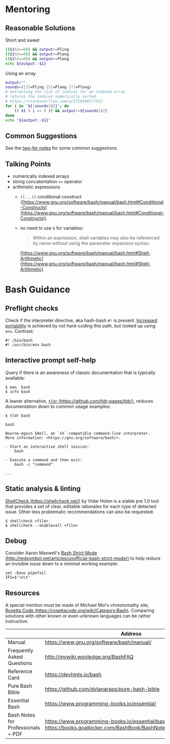 # Mentoring

## Reasonable Solutions

Short and sweet
```bash
(($1%3==0)) && output+=Pling
(($1%5==0)) && output+=Plang
(($1%7==0)) && output+=Plong
echo ${output:-$1}
```

Using an array
```bash
output=""
sounds=([3]=Pling [5]=Plang [7]=Plong)
# extracting the list of indices for an indexed array
# returns the indices numerically sorted.
# https://stackoverflow.com/q/57185987/7552
for i in "${!sounds[@]}"; do
    (( $1 % i == 0 )) && output+=${sounds[i]}
done
echo "${output:-$1}"
```

## Common Suggestions

See the [two-fer notes](https://raw.githubusercontent.com/exercism/website-copy/main/tracks/bash/exercises/two-fer/mentoring.md) for some common suggestions.

## Talking Points

* numerically indexed arrays
* string concatentation `+=` operator
* arithmetic expressions
    * `((...))` conditional construct
      ([https://www.gnu.org/software/bash/manual/bash.html#Conditional-Constructs](https://www.gnu.org/software/bash/manual/bash.html#Conditional-Constructs))
    * no need to use `$` for variables:

        > Within an expression, shell variables may also be referenced by name without using the parameter expansion syntax.

      [https://www.gnu.org/software/bash/manual/bash.html#Shell-Arithmetic](https://www.gnu.org/software/bash/manual/bash.html#Shell-Arithmetic)


# Bash Guidance


## Preflight checks

Check if the interpreter directive, aka hash-bash `#!` is present.
[Increased portability](http://mywiki.wooledge.org/BashGuide/CommandsAndArguments#Scripts) is achieved by not hard-coding this path, but looked up using `env`.
Contrast:

```
#! /bin/bash
#! /usr/bin/env bash
```


## Interactive prompt self-help

Query if there is an awareness of classic documentation that is typically available:

```
$ man  bash
$ info bash
```

A leaner alternative, [`tldr` (https://github.com/tldr-pages/tldr/)](https://github.com/tldr-pages/tldr/), reduces documentation down to common usage examples:

```
$ tldr bash

bash

Bourne-Again SHell, an `sh`-compatible command-line interpreter.
More information: <https://gnu.org/software/bash/>.

- Start an interactive shell session:
    bash

- Execute a command and then exit:
    bash -c "command"

...

```


## Static analysis & linting

[ShellCheck (https://shellcheck.net/)](https://shellcheck.net/) by Vidar Holen is a stable pre 1.0 tool that provides a set of clear, editable rationales for each type of detected issue. Other less problematic recommendations can also be requested:

```
$ shellcheck <file>
$ shellcheck --enable=all <file>
```


## Debug

Consider Aaron Maxwell's [Bash Strict Mode (http://redsymbol.net/articles/unofficial-bash-strict-mode/)](http://redsymbol.net/articles/unofficial-bash-strict-mode/) to help reduce an invisible issue down to a minimal working example:

```
set -Eeuo pipefail
IFS=$'\n\t'
```


## Resources

A special mention must be made of Michael Mol's chrestomathy site, [Rosetta Code (https://rosettacode.org/wiki/Category:Bash)](https://rosettacode.org/wiki/Category:Bash). Comparing solutions with other known or even unknown languages can be rather instructive.

|                                  | Address
---------------------------------- | ---------------------
Manual                             | https://www.gnu.org/software/bash/manual/
Frequently Asked Questions         | http://mywiki.wooledge.org/BashFAQ
Reference Card                     | https://devhints.io/bash
Pure Bash Bible                    | https://github.com/dylanaraps/pure-bash-bible
Essential Bash                     | https://www.programming-books.io/essential/
Bash Notes for Professionals + PDF | https://www.programming-books.io/essential/bash/ https://books.goalkicker.com/BashBook/BashNotesForProfessionals.pdf
